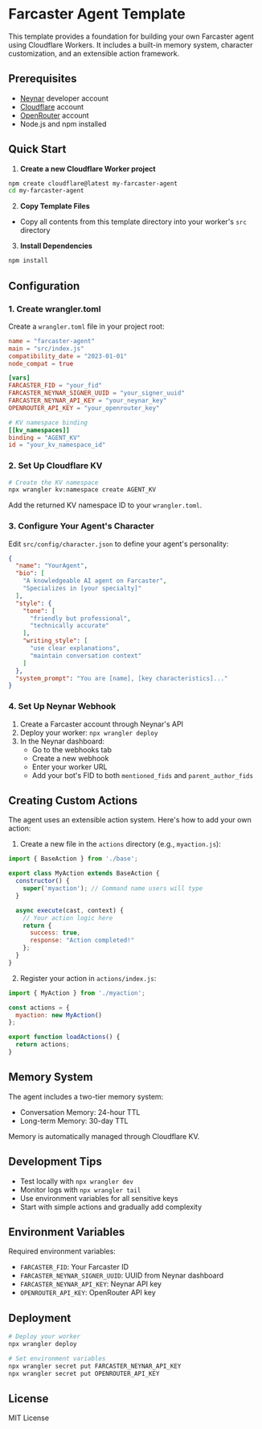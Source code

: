 # Farcaster Agent Template

This template provides a foundation for building your own Farcaster agent using Cloudflare Workers. It includes a built-in memory system, character customization, and an extensible action framework.

## Prerequisites

- [Neynar](https://neynar.com) developer account
- [Cloudflare](https://cloudflare.com) account
- [OpenRouter](https://openrouter.ai) account
- Node.js and npm installed

## Quick Start

1. **Create a new Cloudflare Worker project**
```bash
npm create cloudflare@latest my-farcaster-agent
cd my-farcaster-agent
```

2. **Copy Template Files**
- Copy all contents from this template directory into your worker's `src` directory

3. **Install Dependencies**
```bash
npm install
```

## Configuration

### 1. Create wrangler.toml

Create a `wrangler.toml` file in your project root:

```toml
name = "farcaster-agent"
main = "src/index.js"
compatibility_date = "2023-01-01"
node_compat = true

[vars]
FARCASTER_FID = "your_fid"
FARCASTER_NEYNAR_SIGNER_UUID = "your_signer_uuid"
FARCASTER_NEYNAR_API_KEY = "your_neynar_key"
OPENROUTER_API_KEY = "your_openrouter_key"

# KV namespace binding
[[kv_namespaces]]
binding = "AGENT_KV"
id = "your_kv_namespace_id"
```

### 2. Set Up Cloudflare KV

```bash
# Create the KV namespace
npx wrangler kv:namespace create AGENT_KV
```

Add the returned KV namespace ID to your `wrangler.toml`.

### 3. Configure Your Agent's Character

Edit `src/config/character.json` to define your agent's personality:

```json
{
  "name": "YourAgent",
  "bio": [
    "A knowledgeable AI agent on Farcaster",
    "Specializes in [your specialty]"
  ],
  "style": {
    "tone": [
      "friendly but professional",
      "technically accurate"
    ],
    "writing_style": [
      "use clear explanations",
      "maintain conversation context"
    ]
  },
  "system_prompt": "You are [name], [key characteristics]..."
}
```

### 4. Set Up Neynar Webhook

1. Create a Farcaster account through Neynar's API
2. Deploy your worker: `npx wrangler deploy`
3. In the Neynar dashboard:
   - Go to the webhooks tab
   - Create a new webhook
   - Enter your worker URL
   - Add your bot's FID to both `mentioned_fids` and `parent_author_fids`

## Creating Custom Actions

The agent uses an extensible action system. Here's how to add your own action:

1. Create a new file in the `actions` directory (e.g., `myaction.js`):
```javascript
import { BaseAction } from './base';

export class MyAction extends BaseAction {
  constructor() {
    super('myaction'); // Command name users will type
  }

  async execute(cast, context) {
    // Your action logic here
    return {
      success: true,
      response: "Action completed!"
    };
  }
}
```

2. Register your action in `actions/index.js`:
```javascript
import { MyAction } from './myaction';

const actions = {
  myaction: new MyAction()
};

export function loadActions() {
  return actions;
}
```

## Memory System

The agent includes a two-tier memory system:
- Conversation Memory: 24-hour TTL
- Long-term Memory: 30-day TTL

Memory is automatically managed through Cloudflare KV.

## Development Tips

- Test locally with `npx wrangler dev`
- Monitor logs with `npx wrangler tail`
- Use environment variables for all sensitive keys
- Start with simple actions and gradually add complexity

## Environment Variables

Required environment variables:
- `FARCASTER_FID`: Your Farcaster ID
- `FARCASTER_NEYNAR_SIGNER_UUID`: UUID from Neynar dashboard
- `FARCASTER_NEYNAR_API_KEY`: Neynar API key
- `OPENROUTER_API_KEY`: OpenRouter API key

## Deployment

```bash
# Deploy your worker
npx wrangler deploy

# Set environment variables
npx wrangler secret put FARCASTER_NEYNAR_API_KEY
npx wrangler secret put OPENROUTER_API_KEY
```

## License

MIT License
